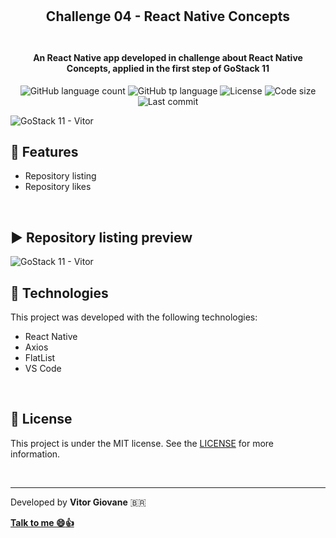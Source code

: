 <h2 align="center">
    <br>
    <br>
    Challenge 04 - React Native Concepts
    <br>
    <br>  
</h2>
<h4 align="center">An React Native app developed in challenge about React Native Concepts, applied in the first step of GoStack 11</h4>
<p align="center">
  <img alt="GitHub language count" src="https://img.shields.io/github/languages/count/vitorgiovane/gostack11-challenge-04-react-native-concepts?color=%2304D361">
  <img alt="GitHub tp language" src="https://img.shields.io/github/languages/top/vitorgiovane/gostack11-challenge-04-react-native-concepts">
  <img alt="License" src="https://img.shields.io/badge/license-MIT-%2304D361">
  <img alt="Code size" src="https://img.shields.io/github/languages/code-size/vitorgiovane/gostack11-challenge-04-react-native-concepts">
  <img alt="Last commit" src="https://img.shields.io/github/last-commit/vitorgiovane/gostack11-challenge-04-react-native-concepts">
</p>

<img alt="GoStack 11 - Vitor" src="https://res.cloudinary.com/vitorgiovane/image/upload/v1586588476/GoStack%2011/79037498-06fa2380-7ba8-11ea-96d1-6d039f72f0cf_ikydr4.png" />  

<br>

## :gem: Features
- Repository listing
- Repository likes

<br>

## :arrow_forward: Repository listing preview
<img alt="GoStack 11 - Vitor" src="https://res.cloudinary.com/vitorgiovane/image/upload/v1588456022/GoStack%2011/2020-05-02_18-45_s1vpec.png" />

## :rocket: Technologies
This project was developed with the following technologies:

- React Native
- Axios
- FlatList
- VS Code

<br>

## :page_with_curl: License
This project is under the MIT license. See the [LICENSE](https://github.com/vitorgiovane/gostack11-challenge-04-react-native-concepts/blob/master/LICENSE) for more information.

<br>

---
Developed by **Vitor Giovane** <span>&#x1f1e7;&#x1f1f7;</span>

**[Talk to me :smile::thumbsup:](https://www.linkedin.com/in/vitorgiovane)** 

